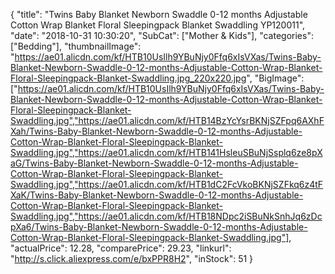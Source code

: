 {
	"title": "Twins Baby Blanket Newborn Swaddle 0-12 months Adjustable Cotton Wrap Blanket Floral Sleepingpack Blanket Swaddling YP120011",
	"date": "2018-10-31 10:30:20",
	"SubCat": ["Mother & Kids"],
	"categories": ["Bedding"],
	"thumbnailImage": "https://ae01.alicdn.com/kf/HTB10UsIlh9YBuNjy0Ffq6xIsVXas/Twins-Baby-Blanket-Newborn-Swaddle-0-12-months-Adjustable-Cotton-Wrap-Blanket-Floral-Sleepingpack-Blanket-Swaddling.jpg_220x220.jpg",
	"BigImage": ["https://ae01.alicdn.com/kf/HTB10UsIlh9YBuNjy0Ffq6xIsVXas/Twins-Baby-Blanket-Newborn-Swaddle-0-12-months-Adjustable-Cotton-Wrap-Blanket-Floral-Sleepingpack-Blanket-Swaddling.jpg","https://ae01.alicdn.com/kf/HTB14BzYcYsrBKNjSZFpq6AXhFXah/Twins-Baby-Blanket-Newborn-Swaddle-0-12-months-Adjustable-Cotton-Wrap-Blanket-Floral-Sleepingpack-Blanket-Swaddling.jpg","https://ae01.alicdn.com/kf/HTB141HsleuSBuNjSsplq6ze8pXaG/Twins-Baby-Blanket-Newborn-Swaddle-0-12-months-Adjustable-Cotton-Wrap-Blanket-Floral-Sleepingpack-Blanket-Swaddling.jpg","https://ae01.alicdn.com/kf/HTB1dC2FcVkoBKNjSZFkq6z4tFXaK/Twins-Baby-Blanket-Newborn-Swaddle-0-12-months-Adjustable-Cotton-Wrap-Blanket-Floral-Sleepingpack-Blanket-Swaddling.jpg","https://ae01.alicdn.com/kf/HTB18NDpc2iSBuNkSnhJq6zDcpXa6/Twins-Baby-Blanket-Newborn-Swaddle-0-12-months-Adjustable-Cotton-Wrap-Blanket-Floral-Sleepingpack-Blanket-Swaddling.jpg"],
	"actualPrice": 12.28,
	"comparePrice": 29.23,
	"linkurl": "http://s.click.aliexpress.com/e/bxPPR8H2",
	"inStock": 51
}
